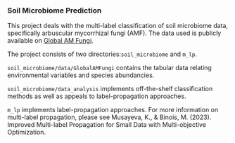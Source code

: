 ### Soil Microbiome Prediction

This project deals with the multi-label classification of soil microbiome data, specifically arbuscular mycorrhizal fungi (AMF).
The data used is publicly available on [Global AM Fungi](https://globalamfungi.com/). 

The project consists of two directories:`soil_microbiome` and `m_lp`.

`soil_microbiome/data/GlobalAMFungi` contains the tabular data relating environmental variables and species abundancies.

`soil_microbiome/data_analysis` implements off-the-shelf classification methods as well as appeals to label-propagation 
approaches. 

`m_lp` implements label-propagation approaches. For more information on multi-label 
propagation, please see Musayeva, K., & Binois, M. (2023). Improved Multi-label Propagation for Small Data with Multi-objective Optimization. 

